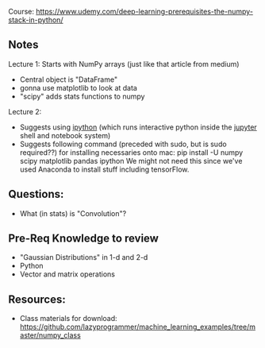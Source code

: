 Course: https://www.udemy.com/deep-learning-prerequisites-the-numpy-stack-in-python/

Notes
--------
Lecture 1: Starts with NumPy arrays (just like that article from medium)

* Central object is "DataFrame"
* gonna use matplotlib to look at data
* "scipy" adds stats functions to numpy

Lecture 2: 
* Suggests using [ipython](https://ipython.org/) (which runs interactive python inside the [jupyter](https://jupyter.org/) shell and notebook system) 
* Suggests following command (preceded with sudo, but is sudo required??) for installing necessaries onto mac:
pip install -U numpy scipy matplotlib pandas ipython
We might not need this since we've used Anaconda to install stuff including tensorFlow.


Questions: 
--------
* What (in stats) is "Convolution"?


Pre-Req Knowledge to review
-------
* "Gaussian Distributions" in 1-d and 2-d
* Python
* Vector and matrix operations


Resources:
--------
* Class materials for download: https://github.com/lazyprogrammer/machine_learning_examples/tree/master/numpy_class
